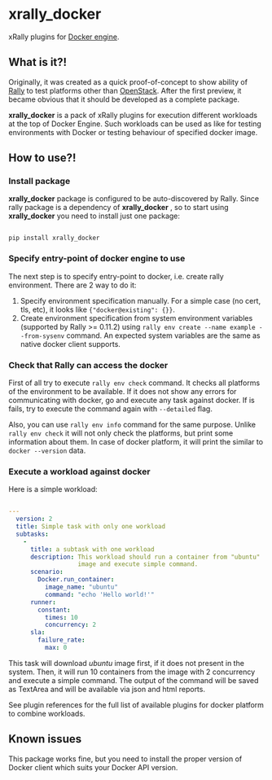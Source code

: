# xrally_docker

xRally plugins for [Docker engine](https://www.docker.com).

## What is it?!

Originally, it was created as a quick proof-of-concept to show ability of
[Rally](https://github.com/openstack/rally) to test platforms other than
[OpenStack](https://www.openstack.org/). After the first preview,
it became obvious that it should be developed as a complete package.

__xrally_docker__ is a pack of xRally plugins for execution different workloads
at the top of Docker Engine. Such workloads can be used as like for testing
environments with Docker or testing behaviour of specified docker image.

## How to use?!

### Install package

__xrally_docker__ package is configured to be auto-discovered by Rally. Since
rally package is a dependency of __xrally_docker__ , so to start using
__xrally_docker__ you need to install just one package:

```commandline

pip install xrally_docker

```

### Specify entry-point of docker engine to use

The next step is to specify entry-point to docker, i.e. create rally 
environment. There are 2 way to do it:

1. Specify environment specification manually. For a simple case (no cert, 
   tls, etc), it looks like ``{"docker@existing": {}}``.
2. Create environment specification from system environment variables 
   (supported by Rally >= 0.11.2) using 
   ``rally env create --name example --from-sysenv`` command. An expected 
   system variables are the same as native docker client supports.

### Check that Rally can access the docker

First of all try to execute ``rally env check`` command. It checks all 
platforms of the environment to be available. If it does not show any errors 
for communicating with docker, go and execute any task against docker. 
If is fails, try to execute the command again with ``--detailed`` flag.

Also, you can use ``rally env info`` command for the same purpose. Unlike 
``rally env check`` it will not only check the platforms, but print some 
information about them. In case of docker platform, it will print the similar 
to ``docker --version`` data.

### Execute a workload against docker

Here is a simple workload:

```yaml

---
  version: 2
  title: Simple task with only one workload
  subtasks:
    -
      title: a subtask with one workload
      description: This workload should run a container from "ubuntu" 
                   image and execute simple command.
      scenario:
        Docker.run_container:
          image_name: "ubuntu"
          command: "echo 'Hello world!'"
      runner:
        constant:
          times: 10
          concurrency: 2
      sla:
        failure_rate:
          max: 0
```

This task will download _ubuntu_ image first, if it does not present in the 
system. Then, it will run 10 containers from the image with 2 concurrency and 
execute a  simple command. The output of the command will be saved as 
TextArea and will be available via json and html reports.

See plugin references for the full list of available plugins for docker 
platform to combine workloads. 

## Known issues

This package works fine, but you need to install the proper version of Docker
client which suits your Docker API version.
